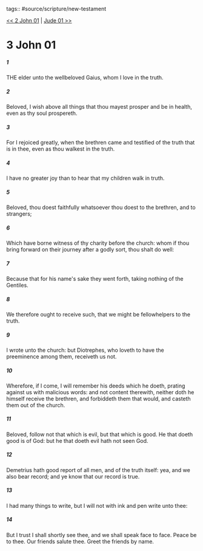 tags:: #source/scripture/new-testament

[<< 2 John 01](/New_Testament/24_2_John/2_John_01.md) | [Jude 01 >>](/New_Testament/26_Jude/Jude_01.md)

# 3 John 01

##### 1

THE elder unto the wellbeloved Gaius, whom I love in the truth.

##### 2

Beloved, I wish above all things that thou mayest prosper and be in health, even as thy soul prospereth.

##### 3

For I rejoiced greatly, when the brethren came and testified of the truth that is in thee, even as thou walkest in the truth.

##### 4

I have no greater joy than to hear that my children walk in truth.

##### 5

Beloved, thou doest faithfully whatsoever thou doest to the brethren, and to strangers;

##### 6

Which have borne witness of thy charity before the church: whom if thou bring forward on their journey after a godly sort, thou shalt do well:

##### 7

Because that for his name's sake they went forth, taking nothing of the Gentiles.

##### 8

We therefore ought to receive such, that we might be fellowhelpers to the truth.

##### 9

I wrote unto the church: but Diotrephes, who loveth to have the preeminence among them, receiveth us not.

##### 10

Wherefore, if I come, I will remember his deeds which he doeth, prating against us with malicious words: and not content therewith, neither doth he himself receive the brethren, and forbiddeth them that would, and casteth them out of the church.

##### 11

Beloved, follow not that which is evil, but that which is good. He that doeth good is of God: but he that doeth evil hath not seen God.

##### 12

Demetrius hath good report of all men, and of the truth itself: yea, and we also bear record; and ye know that our record is true.

##### 13

I had many things to write, but I will not with ink and pen write unto thee:

##### 14

But I trust I shall shortly see thee, and we shall speak face to face. Peace be to thee. Our friends salute thee. Greet the friends by name.

